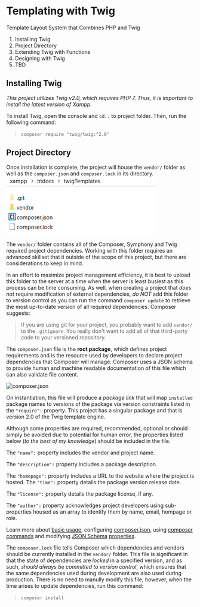 # Templating with Twig
Template Layout System that Combines PHP and Twig

1. Installing Twig
2. Project Directory
3. Extending Twig with Functions
4. Designing with Twig
5. TBD

## Installing Twig
*This project utilizes Twig v2.0, which requires PHP 7. Thus, it is important to install the latest version of Xampp.*

To install Twig, open the console and ```cd..``` to  project folder. Then, run the following command:
> ```composer require "twig/twig:^2.0"```


## Project Directory
Once installation is complete, the project will house the ```vendor/``` folder as well as the ```composer.json``` and ```composer.lock``` in its directory. 
![Main Directory](public/img/mainDIR.png)

The ```vendor/``` folder contains all of the Composer, Symphony and Twig required project dependencies. Working with this folder requires an advanced skillset that it outside of the scope of this project, but there are considerations to keep in mind. 

In an effort to maximize project management efficiency, it is best to upload this folder to the server at a time when the server is least busiest as this process can be time consuming. As well, when creating a project that *does not* require modification of external dependencies, *do NOT* add this folder to version control as you can run the command ```composer update``` to retrieve the most up-to-date version of all required dependencies.  Composer suggests:
> If you are using git for your project, you probably want to add ```vendor/``` to the ```.gitignore```. You really don't want to add all of that third-party code to your versioned repository.

The ```composer.json``` file is the **root package**, which defines project requirements and is the resource used by developers to declare project dependencies that Composer will manage. Composer uses a JSON schema to provide human and machine readable documentation of this file which can also validate file content.

![composer.json](public/img/composrJSON.png)

On instantiation, this file will produce a *package link* that will map ```installed``` package names to versions of the package via version constraints listed in the ```"require":``` property. This project has a singular package and that is version 2.0 of the Twig template engine.

Although some properties are required, recommended, optional or should simply be avoided due to potential for human error, the properties listed below (*to the best of my knowledge*) should be included in the file.

The ```"name":``` property includes the vendor and project name.

The ```"description":``` property includes a package description.

The ```"homepage":``` property includes a URL to the website where the project is hosted.
The ```"time":``` property details the package version release date.

The ```"license":``` property details the package license, if any.

The ```"author":``` property acknowledges project developers using sub-properties housed as an array to identify them by name, email, hompage or role.

Learn more about [basic usage](https://getcomposer.org/doc/01-basic-usage.md), configuring [composer.json](https://getcomposer.org/doc/04-schema.md), using [composer commands](https://composer.json.jolicode.com/) and modifying [JSON Schema](http://json-schema.org) [properties](https://getcomposer.org/doc/04-schema.md#properties).

The ```composer.lock``` file tells Composer which dependencies and vendors should be currently installed in the ```vendor/``` folder. This file is significant in that the state of dependencies are *locked* in a specified version, and as such, *should always be committed to version control*, which ensures that the same dependencies used during development are also used during production. There is no need to manully modify this file, however, when the time arises to update dependencies, run this command:
>```composer install```


<!--
![Project Directory](public/img/projectDIR.png)
After install, setup a ```public/``` folder to contain the content that will be *viewable* by users. At the start of any project, you will require an ```index.php``` file, an ```.htaccess``` file, a ```css/``` folder and an ```img/``` folder.
Next, setup a ```templates/``` folders to hold ```.twig``` template files, which are *extendable components* of the ```base.twig``` file, which is the singular-template that *contains the `<html>` structure for the site*.
-->